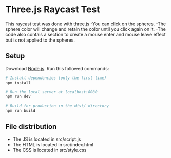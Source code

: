 # Three.js Raycast Test
This raycast test was done with three.js
-You can click on the spheres.
-The sphere color will change and retain the color until you click again on it.
-The code also contais a section to create a mouse enter and mouse leave effect but is not applied to the spheres.


## Setup
Download [Node.js](https://nodejs.org/en/download/).
Run this followed commands:

``` bash
# Install dependencies (only the first time)
npm install

# Run the local server at localhost:8080
npm run dev

# Build for production in the dist/ directory
npm run build
```

## File distribution

- The JS is located in src/script.js
- The HTML is located in src/index.html
- The CSS is located in src/style.css
